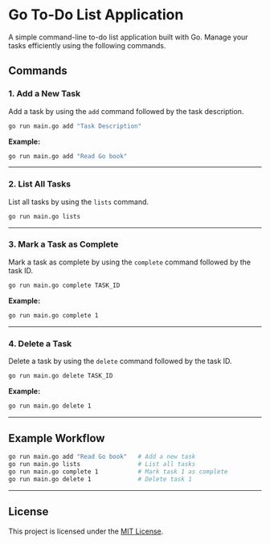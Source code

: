 # Go To-Do List Application

A simple command-line to-do list application built with Go. Manage your tasks efficiently using the following commands.

## Commands

### 1. Add a New Task

Add a task by using the `add` command followed by the task description.

```bash
go run main.go add "Task Description"
```

**Example:**

```bash
go run main.go add "Read Go book"
```

---

### 2. List All Tasks

List all tasks by using the `lists` command.

```bash
go run main.go lists
```

---

### 3. Mark a Task as Complete

Mark a task as complete by using the `complete` command followed by the task ID.

```bash
go run main.go complete TASK_ID
```

**Example:**

```bash
go run main.go complete 1
```

---

### 4. Delete a Task

Delete a task by using the `delete` command followed by the task ID.

```bash
go run main.go delete TASK_ID
```

**Example:**

```bash
go run main.go delete 1
```

---

## Example Workflow

```bash
go run main.go add "Read Go book"   # Add a new task
go run main.go lists                # List all tasks
go run main.go complete 1           # Mark task 1 as complete
go run main.go delete 1             # Delete task 1
```

---

## License

This project is licensed under the [MIT License](LICENSE).
